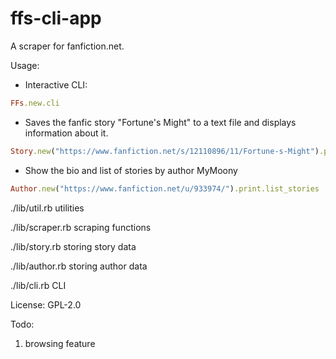 # ffs-cli-app

A scraper for fanfiction.net.

Usage:

* Interactive CLI:

```Ruby
FFs.new.cli
```

* Saves the fanfic story "Fortune's Might" to a text file and displays information about it.

```Ruby
Story.new("https://www.fanfiction.net/s/12110896/11/Fortune-s-Might").print.savetext
```

* Show the bio and list of stories by author MyMoony

```Ruby
Author.new("https://www.fanfiction.net/u/933974/").print.list_stories
```

./lib/util.rb utilities

./lib/scraper.rb scraping functions

./lib/story.rb storing story data

./lib/author.rb storing author data

./lib/cli.rb CLI

License: GPL-2.0

Todo: 
1. browsing feature
